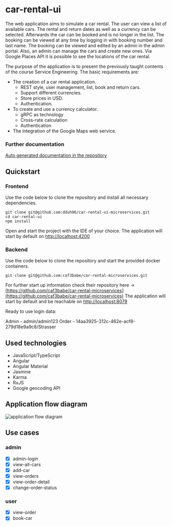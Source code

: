 # car-rental-ui

The web application aims to simulate a car rental. The user can view a list of available cars. The rental and return dates as well as a currency can be selected. Afterwards the car can be booked and is no longer in the list.
The booking can be viewed at any time by logging in with booking number and last name.
The booking can be viewed and edited by an admin in the admin portal. Also, an admin can manage the cars and create new ones.
Via Google Places API it is possible to see the locations of the car rental.

The purpose of the application is to present the previously taught contents of the course Service Engineering. The basic requirements are:
- The creation of a car rental application.
  - REST style, user management, list, book and return cars.
  - Support different currencies.
  - Store prices in USD.
  - Authentication.
- To create and use a currency calculator.
  - gRPC as technology
  - Cross-rate calculation
  - Authentication
- The integration of the Google Maps web service.

### Further documentation
[Auto generated documentation in the repository](https://github.com/dduh96/car-rental-ui-microservices/tree/main/documentation/index.html)

## Quickstart

### Frontend

Use the code below to clone the repository and install all necessary dependencies.
```
git clone git@github.com:dduh96/car-rental-ui-microservices.git
cd car-rental-ui
npm install 
```
Open and start the project with the IDE of your choice.
The application will start by default on [http://localhost:4200](http://localhost:4200)

### Backend

Use the code below to clone the repository and start the provided docker containers.
```
git clone git@github.com:caf3babe/car-rental-microservices.git
```
For further start up information check their repository here -> [https://github.com/caf3babe/car-rental-microservices](https://github.com/caf3babe/car-rental-microservices)
The application will start by default and be reachable on [http://localhost:8079](http://localhost:8079)

Ready to use login data:

Admin - admin/admin123
Order - 14aa3925-312c-462e-acf8-279d18e9a9c8/Strasser

## Used technologies
- JavaScript/TypeScript
- Angular
- Angular Material
- Jasmine
- Karma
- RxJS
- Google geocoding API

## Application flow diagram

![application flow diagram](https://github.com/dduh96/car-rental-ui/blob/main/src/assets/applicationFlow.png?raw=true)

## Use cases
### admin
- [x] admin-login
- [x] view-all-cars
- [x] add-car
- [x] view-orders
- [x] view-order-detail
- [x] change-order-status

### user
- [x] view-order
- [x] book-car
